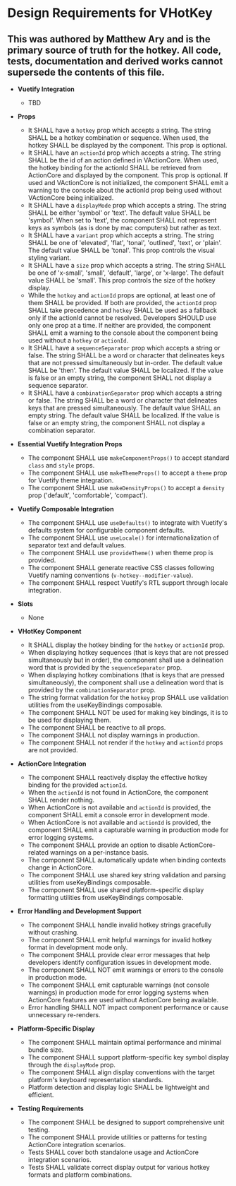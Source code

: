# Design Requirements for VHotKey

## This was authored by Matthew Ary and is the primary source of truth for the hotkey. All code, tests, documentation and derived works cannot supersede the contents of this file.

- **Vuetify Integration**
  -   TBD

- **Props**
  -   It SHALL have a `hotkey` prop which accepts a string. The string SHALL be a hotkey combination or sequence. When used, the hotkey SHALL be displayed by the component. This prop is optional.
  -   It SHALL have an `actionId` prop which accepts a string. The string SHALL be the id of an action defined in VActionCore. When used, the hotkey binding for the actionId SHALL be retrieved from ActionCore and displayed by the component. This prop is optional. If used and VActionCore is not initialized, the component SHALL emit a warning to the console about the actionId prop being used without VActionCore being initialized.
  -   It SHALL have a `displayMode` prop which accepts a string. The string SHALL be either 'symbol' or 'text'. The default value SHALL be 'symbol'. When set to 'text', the component SHALL not represent keys as symbols (as is done by mac computers) but rather as text.
  -   It SHALL have a `variant` prop which accepts a string. The string SHALL be one of 'elevated', 'flat', 'tonal', 'outlined', 'text', or 'plain'. The default value SHALL be 'tonal'. This prop controls the visual styling variant.
  -   It SHALL have a `size` prop which accepts a string. The string SHALL be one of 'x-small', 'small', 'default', 'large', or 'x-large'. The default value SHALL be 'small'. This prop controls the size of the hotkey display.
  -   While the `hotkey` and `actionId` props are optional, at least one of them SHALL be provided. If both are provided, the `actionId` prop SHALL take precedence and `hotkey` SHALL be used as a fallback only if the actionId cannot be resolved. Developers SHOULD use only one prop at a time. If neither are provided, the component SHALL emit a warning to the console about the component being used without a `hotkey` or `actionId`.
  -   It SHALL have a `sequenceSeparator` prop which accepts a string or false. The string SHALL be a word or character that delineates keys that are not pressed simultaneously but in-order. The default value SHALL be 'then'. The default value SHALL be localized. If the value is false or an empty string, the component SHALL not display a sequence separator.
  -   It SHALL have a `combinationSeparator` prop which accepts a string or false. The string SHALL be a word or character that delineates keys that are pressed simultaneously. The default value SHALL an empty string. The default value SHALL be localized. If the value is false or an empty string, the component SHALL not display a combination separator.

- **Essential Vuetify Integration Props**
  -   The component SHALL use `makeComponentProps()` to accept standard `class` and `style` props.
  -   The component SHALL use `makeThemeProps()` to accept a `theme` prop for Vuetify theme integration.
  -   The component SHALL use `makeDensityProps()` to accept a `density` prop ('default', 'comfortable', 'compact').

- **Vuetify Composable Integration**
  -   The component SHALL use `useDefaults()` to integrate with Vuetify's defaults system for configurable component defaults.
  -   The component SHALL use `useLocale()` for internationalization of separator text and default values.
  -   The component SHALL use `provideTheme()` when theme prop is provided.
  -   The component SHALL generate reactive CSS classes following Vuetify naming conventions (`v-hotkey--modifier-value`).
  -   The component SHALL respect Vuetify's RTL support through locale integration.

- **Slots**
  -   None

- **VHotKey Component**
  -   It SHALL display the hotkey binding for the `hotkey` or `actionId` prop.
  -   When displaying hotkey sequences (that is keys that are not pressed simultaneously but in order), the component shall use a delineation word that is provided by the `sequenceSeparator` prop.
  -   When displaying hotkey combinations (that is keys that are pressed simultaneously), the component shall use a delineation word that is provided by the `combinationSeparator` prop.
  -   The string format validation for the `hotkey` prop SHALL use validation utilities from the useKeyBindings composable.
  -   The component SHALL NOT be used for making key bindings, it is to be used for displaying them.
  -   The component SHALL be reactive to all props.
  -   The component SHALL not display warnings in production.
  -   The component SHALL not render if the `hotkey` and `actionId` props are not provided.

- **ActionCore Integration**
  - The component SHALL reactively display the effective hotkey binding for the provided `actionId`.
  - When the `actionId` is not found in ActionCore, the component SHALL render nothing.
  - When ActionCore is not available and `actionId` is provided, the component SHALL emit a console error in development mode.
  - When ActionCore is not available and `actionId` is provided, the component SHALL emit a capturable warning in production mode for error logging systems.
  - The component SHALL provide an option to disable ActionCore-related warnings on a per-instance basis.
  - The component SHALL automatically update when binding contexts change in ActionCore.
  - The component SHALL use shared key string validation and parsing utilities from useKeyBindings composable.
  - The component SHALL use shared platform-specific display formatting utilities from useKeyBindings composable.

- **Error Handling and Development Support**
  - The component SHALL handle invalid hotkey strings gracefully without crashing.
  - The component SHALL emit helpful warnings for invalid hotkey format in development mode only.
  - The component SHALL provide clear error messages that help developers identify configuration issues in development mode.
  - The component SHALL NOT emit warnings or errors to the console in production mode.
  - The component SHALL emit capturable warnings (not console warnings) in production mode for error logging systems when ActionCore features are used without ActionCore being available.
  - Error handling SHALL NOT impact component performance or cause unnecessary re-renders.

- **Platform-Specific Display**
  - The component SHALL maintain optimal performance and minimal bundle size.
  - The component SHALL support platform-specific key symbol display through the `displayMode` prop.
  - The component SHALL align display conventions with the target platform's keyboard representation standards.
  - Platform detection and display logic SHALL be lightweight and efficient.

- **Testing Requirements**
  - The component SHALL be designed to support comprehensive unit testing.
  - The component SHALL provide utilities or patterns for testing ActionCore integration scenarios.
  - Tests SHALL cover both standalone usage and ActionCore integration scenarios.
  - Tests SHALL validate correct display output for various hotkey formats and platform combinations.
